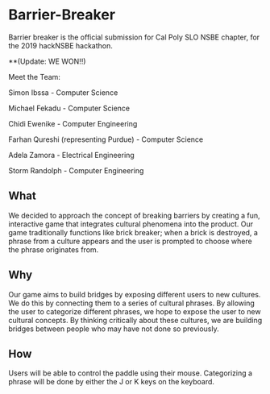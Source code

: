 # Barrier-Breaker
Barrier breaker is the official submission for Cal Poly SLO NSBE chapter, for the 2019 hackNSBE hackathon. 

**(Update: WE WON!!)


Meet the Team:

Simon Ibssa - Computer Science

Michael Fekadu - Computer Science

Chidi Ewenike - Computer Engineering

Farhan Qureshi (representing Purdue) - Computer Science

Adela Zamora - Electrical Engineering

Storm Randolph - Computer Engineering

## What
We decided to approach the concept of breaking barriers by creating a fun, interactive game that integrates cultural phenomena into the product. Our game traditionally functions like brick breaker; when a brick is destroyed, a phrase from a culture appears and the user is prompted to choose where the phrase originates from.

## Why
Our game aims to build bridges by exposing different users to new cultures. We do this by connecting them to a series of cultural phrases. By allowing the user to categorize different phrases, we hope to expose the user to new cultural concepts. By thinking critically about these cultures, we are building bridges between people who may have not done so previously.

## How
Users will be able to control the paddle using their mouse. Categorizing a phrase will be done by either the J or K keys on the keyboard.



